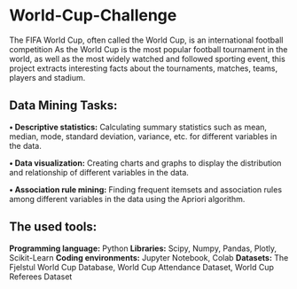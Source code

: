 # World-Cup-Challenge
The FIFA World Cup, often called the World Cup, is an international football competition As the World Cup is the most popular football tournament in the world, as well as the most widely watched and followed sporting event, this project extracts interesting facts about the tournaments, matches, teams, players and stadium.

## Data Mining Tasks:

**• Descriptive statistics:** Calculating summary statistics such as mean, median, mode, standard deviation, variance, etc. for different variables in the data.

**• Data visualization:** Creating charts and graphs to display the distribution and relationship of different variables in the data.

**• Association rule mining:** Finding frequent itemsets and association rules among different variables in the data using the Apriori algorithm.

## The used tools:
**Programming language:** Python
**Libraries:** Scipy, Numpy, Pandas, Plotly, Scikit-Learn
**Coding environments:** Jupyter Notebook, Colab
**Datasets:**
The Fjelstul World Cup Database, World Cup Attendance Dataset, World Cup Referees Dataset
